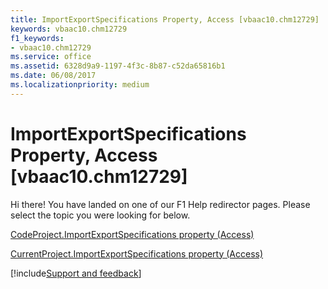 ```yaml
---
title: ImportExportSpecifications Property, Access [vbaac10.chm12729]
keywords: vbaac10.chm12729
f1_keywords:
- vbaac10.chm12729
ms.service: office
ms.assetid: 6328d9a9-1197-4f3c-8b87-c52da65816b1
ms.date: 06/08/2017
ms.localizationpriority: medium
---
```



# ImportExportSpecifications Property, Access [vbaac10.chm12729]

Hi there! You have landed on one of our F1 Help redirector pages. Please select the topic you were looking for below.

[CodeProject.ImportExportSpecifications property (Access)](https://msdn.microsoft.com/library/100a7924-3f4e-9dec-756e-9aa6f8abba19%28Office.15%29.aspx)

[CurrentProject.ImportExportSpecifications property (Access)](https://msdn.microsoft.com/library/b614eb40-d9cd-d615-41c9-c6980ea85006%28Office.15%29.aspx)

[!include[Support and feedback](~/includes/feedback-boilerplate.md)]